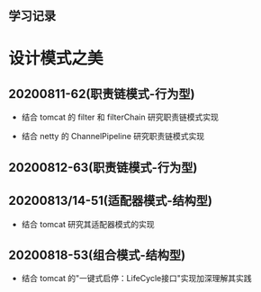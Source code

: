 ## 学习记录

# 设计模式之美

## 20200811-62(职责链模式-行为型)

- 结合 tomcat 的 filter 和 filterChain 研究职责链模式实现

- 结合 netty 的 ChannelPipeline 研究职责链模式实现

## 20200812-63(职责链模式-行为型)

## 20200813/14-51(适配器模式-结构型)

- 结合 tomcat 研究其适配器模式的实现

## 20200818-53(组合模式-结构型)

- 结合 tomcat 的"一键式启停：LifeCycle接口"实现加深理解其实践